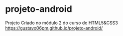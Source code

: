 # projeto-android
Projeto Criado no módulo 2 do curso de HTML5&amp;CSS3
https://gustavo06pm.github.io/projeto-android/
